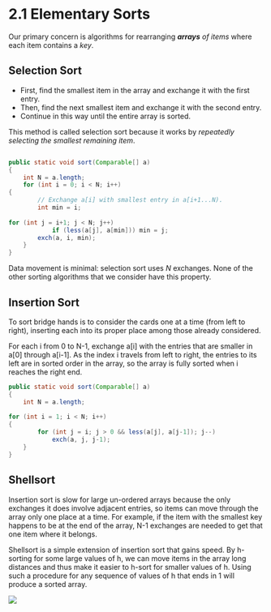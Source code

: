 # 2.1 Elementary Sorts

Our primary concern is algorithms for rearranging _**arrays** of items_ where each item contains a _key_.

## Selection Sort

* First, find the smallest item in the array and exchange it with the first entry.
* Then, find the next smallest item and exchange it with the second entry.
* Continue in this way until the entire array is sorted.

This method is called selection sort because it works by _repeatedly selecting the smallest remaining item_.

```java
public static void sort(Comparable[] a){ 
    int N = a.length; 
    for (int i = 0; i < N; i++) { 
        // Exchange a[i] with smallest entry in a[i+1...N).
        int min = i; 
        for (int j = i+1; j < N; j++)
            if (less(a[j], a[min])) min = j;
        exch(a, i, min);
    }
}
```

Data movement is minimal: selection sort uses _N_ exchanges. None of the other sorting algorithms that we consider have this property.

## Insertion Sort

To sort bridge hands is to consider the cards one at a time \(from left to right\), inserting each into its proper place among those already considered.

For each i from 0 to N-1, exchange a\[i\] with the entries that are smaller in a\[0\] through a\[i-1\]. As the index i travels from left to right, the entries to its left are in sorted order in the array, so the array is fully sorted when i reaches the right end.

```java
public static void sort(Comparable[] a){ 
    int N = a.length;
    for (int i = 1; i < N; i++){ 
        for (int j = i; j > 0 && less(a[j], a[j-1]); j--)
            exch(a, j, j-1);
    }
}
```

## Shellsort

Insertion sort is slow for large un-ordered arrays because the only exchanges it does involve adjacent entries, so items can move through the array only one place at a time. For example, if the item with the smallest key happens to be at the end of the array, N-1 exchanges are needed to get that one item where it belongs.

Shellsort is a simple extension of insertion sort that gains speed. By h-sorting for some large values of h, we can move items in the array long distances and thus make it easier to h-sort for smaller values of h. Using such a procedure for any sequence of values of h that ends in 1 will produce a sorted array.

![](../../.gitbook/assets/image%20%2815%29.png)

